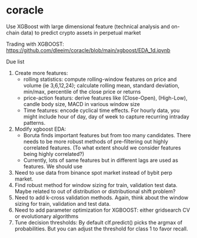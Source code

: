 # coracle
Use XGBoost with large dimensional feature (technical analysis and on-chain data) to predict crypto assets in perpetual market

Trading with XGBOOST: https://github.com/dleeim/coracle/blob/main/xgboost/EDA_1d.ipynb 

Due list
1. Create more features: 
    - rolling statistics: compute rolling-window features on price and volume (ie 3,6,12,24); calculate rolling mean, standard deviation, min/max, percentile of the close price or returns
    - price-action featurs: derive features like (Close-Open), (High-Low), candle body size, MACD in various window size
    - Time features: encode cyclical time effects. For hourly data, you might include hour of day, day of week to capture recurring intraday patterns.
2. Modify xgboost EDA:
    - Boruta finds important features but from too many candidates. There needs to be more robust methods of pre-filtering out highly correlated features. (To what extent should we consider features being highly correlated?)
    - Currently, lots of same features but in different lags are used as features. We should use 
2. Need to use data from binance spot market instead of bybit perp market.
3. Find robust method for window sizing for train, validation test data. Maybe related to out of distribution or distributional shift problem?
4. Need to add k-cross validation methods. Again, think about the window sizing for train, validation and test data. 
5. Need to add parameter optimization for XGBOOST: either gridsearch CV or evolutionary algorithms
6. Tune decision thresholds: By default clf.predict() picks the argmax of probabilities. But you can adjust the threshold for class 1 to favor recall.
